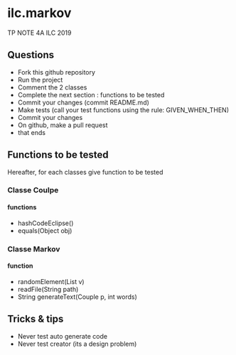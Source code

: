 # ilc.markov
TP NOTE 4A ILC 2019

## Questions
- Fork this github repository
- Run the project
- Comment the 2 classes
- Complete the next section : functions to be tested
- Commit your changes (commit README.md)
- Make tests (call your test functions using the rule: GIVEN_WHEN_THEN) 
- Commit your changes
- On github, make a pull request 
- that ends

## Functions to be tested
Hereafter, for each classes give function to be tested 

### Classe Coulpe
#### functions
- hashCodeEclipse()
- equals(Object obj)

### Classe Markov
#### function
- randomElement(List<String> v)
- readFile(String path)
- String generateText(Couple p, int words)

## Tricks & tips

- Never test auto generate code
- Never test creator (its a design problem)
